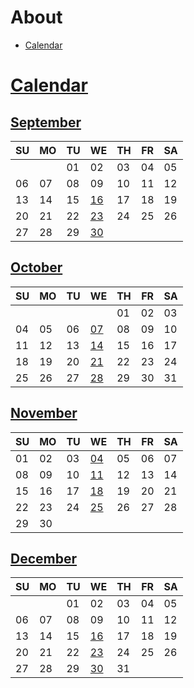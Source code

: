 # About

  - [Calendar](#Calendar)

# [Calendar](#About)

## [September](##Calendar)

| SU | MO | TU | WE               | TH | FR | SA |
|----|----|----|------------------|----|----|----|
|    |    | 01 | 02               | 03 | 04 | 05 |
| 06 | 07 | 08 | 09               | 10 | 11 | 12 |
| 13 | 14 | 15 | [16][2020-09-16] | 17 | 18 | 19 |
| 20 | 21 | 22 | [23][2020-09-23] | 24 | 25 | 26 |
| 27 | 28 | 29 | [30][2020-09-30] |    |    |    |

## [October](#Calendar)

| SU | MO | TU | WE               | TH | FR | SA |
|----|----|----|------------------|----|----|----|
|    |    |    |                  | 01 | 02 | 03 |
| 04 | 05 | 06 | [07][2020-10-07] | 08 | 09 | 10 |
| 11 | 12 | 13 | [14][2020-10-14] | 15 | 16 | 17 |
| 18 | 19 | 20 | [21][2020-10-21] | 22 | 23 | 24 |
| 25 | 26 | 27 | [28][2020-10-28] | 29 | 30 | 31 |


## [November](#Calendar)

| SU | MO | TU | WE               | TH | FR | SA |
|----|----|----|------------------|----|----|----|
| 01 | 02 | 03 | [04][2020-11-04] | 05 | 06 | 07 |
| 08 | 09 | 10 | [11][2020-11-11] | 12 | 13 | 14 |
| 15 | 16 | 17 | [18][2020-11-18] | 19 | 20 | 21 |
| 22 | 23 | 24 | [25][2020-11-25] | 26 | 27 | 28 |
| 29 | 30 |    |                  |    |    |    |

## [December](#Calendar)
| SU | MO | TU | WE               | TH | FR | SA |
|----|----|----|------------------|----|----|----|
|    |    | 01 | 02               | 03 | 04 | 05 |
| 06 | 07 | 08 | 09               | 10 | 11 | 12 |
| 13 | 14 | 15 | [16][2020-12-16] | 17 | 18 | 19 |
| 20 | 21 | 22 | [23][2020-12-23] | 24 | 25 | 26 |
| 27 | 28 | 29 | [30][2020-12-30] | 31 |    |    |


[2020-09-16]: ./results/2020-09-16
[2020-09-23]: ./results/2020-09-23
[2020-09-30]: ./results/2020-09-30

[2020-10-07]: ./results/2020-10-07
[2020-10-14]: ./results/2020-10-14
[2020-10-21]: ./results/2020-10-21
[2020-10-28]: ./results/2020-10-28

[2020-11-04]: ./results/2020-11-04
[2020-11-11]: ./results/2020-11-11
[2020-11-18]: ./results/2020-11-18
[2020-11-25]: ./results/2020-11-25

[2020-12-02]: ./results/2020-12-02
[2020-12-09]: ./results/2020-12-09
[2020-12-16]: ./results/2020-12-16
[2020-12-23]: ./results/2020-12-23
[2020-12-30]: ./results/2020-12-30
